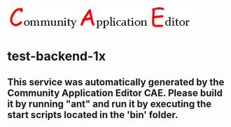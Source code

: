 ![CAE](https://github.com/CAE-Community-Application-Editor/microservice-test-backend-1x/blob/master/img/logo.png)  

test-backend-1x
===================


This service was automatically generated by the Community Application Editor CAE. Please build it by running "ant" and run it by executing the start scripts located in the 'bin' folder.
---------------

